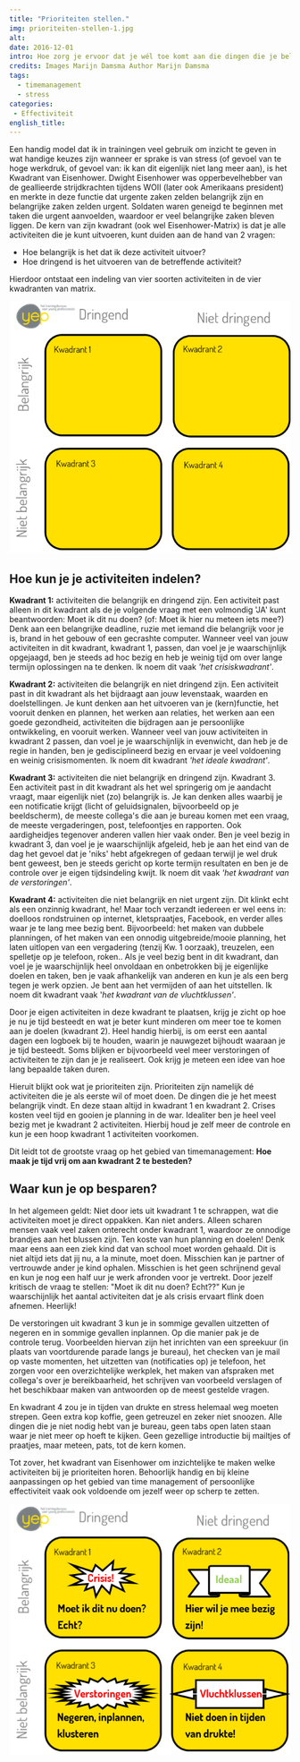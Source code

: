 ```yaml
---
title: "Prioriteiten stellen."
img: prioriteiten-stellen-1.jpg
alt:
date: 2016-12-01
intro: Hoe zorg je ervoor dat je wél toe komt aan die dingen die je belangrijk vindt?
credits: Images Marijn Damsma Author Marijn Damsma
tags:
  - timemanagement
  - stress
categories:
 - Effectiviteit
english_title:
---
```


Een handig model dat ik in trainingen veel gebruik om inzicht te geven in wat handige keuzes zijn wanneer er sprake is van stress (of gevoel van te hoge werkdruk, of gevoel van: ik kan dit eigenlijk niet lang meer aan), is het Kwadrant van Eisenhower. Dwight Eisenhower was opperbevelhebber van de geallieerde strijdkrachten tijdens WOII (later ook Amerikaans president) en merkte in deze functie dat urgente zaken zelden belangrijk zijn en belangrijke zaken zelden urgent. Soldaten waren geneigd te beginnen met taken die urgent aanvoelden, waardoor er veel belangrijke zaken bleven liggen. De kern van zijn kwadrant (ook wel Eisenhower-Matrix) is dat je alle activiteiten die je kunt uitvoeren, kunt duiden aan de hand van 2 vragen:

* Hoe belangrijk is het dat ik deze activiteit uitvoer?
* Hoe dringend is het uitvoeren van de betreffende activiteit?

Hierdoor ontstaat een indeling van vier soorten activiteiten in de vier kwadranten van matrix.

![Eisenhower matrix](./prioriteiten-stellen-2.png)

## Hoe kun je je activiteiten indelen?

**Kwadrant 1:** activiteiten die belangrijk en dringend zijn. Een activiteit past alleen in dit kwadrant als de je volgende vraag met een volmondig 'JA' kunt beantwoorden: Moet ik dit nu doen? (of: Moet ik hier nu meteen iets mee?) Denk aan een belangrijke deadline, ruzie met iemand die belangrijk voor je is, brand in het gebouw of een gecrashte computer. Wanneer veel van jouw activiteiten in dit kwadrant, kwadrant 1, passen, dan voel je je waarschijnlijk opgejaagd, ben je steeds ad hoc bezig en heb je weinig tijd om over lange termijn oplossingen na te denken. Ik noem dit vaak *'het crisiskwadrant'*.

**Kwadrant 2:** activiteiten die belangrijk en niet dringend zijn. Een activiteit past in dit kwadrant als het bijdraagt aan jouw levenstaak, waarden en doelstellingen. Je kunt denken aan het uitvoeren van je (kern)functie, het vooruit denken en plannen, het werken aan relaties, het werken aan een goede gezondheid, activiteiten die bijdragen aan je persoonlijke ontwikkeling, en vooruit werken. Wanneer veel van jouw activiteiten in kwadrant 2 passen, dan voel je je waarschijnlijk in evenwicht, dan heb je de regie in handen, ben je gedisciplineerd bezig en ervaar je veel voldoening en weinig crisismomenten. Ik noem dit kwadrant *'het ideale kwadrant'*.

**Kwadrant 3:** activiteiten die niet belangrijk en dringend zijn. Kwadrant 3. Een activiteit past in dit kwadrant als het wel springerig om je aandacht vraagt, maar eigenlijk niet (zo) belangrijk is. Je kan denken alles waarbij je een notificatie krijgt (licht of geluidsignalen, bijvoorbeeld op je beeldscherm), de meeste collega's die aan je bureau komen met een vraag, de meeste vergaderingen, post, telefoontjes en rapporten. Ook aardigheidjes tegenover anderen vallen hier vaak onder. Ben je veel bezig in kwadrant 3, dan voel je je waarschijnlijk afgeleid, heb je aan het eind van de dag het gevoel dat je 'niks' hebt afgekregen of gedaan terwijl je wel druk bent geweest, ben je steeds gericht op korte termijn resultaten en ben je de controle over je eigen tijdsindeling kwijt. Ik noem dit vaak *'het kwadrant van de verstoringen'*.

**Kwadrant 4:** activiteiten die niet belangrijk en niet urgent zijn. Dit klinkt echt als een onzinnig kwadrant, he! Maar toch verzandt iedereen er wel eens in: doelloos rondstruinen op internet, kletspraatjes, Facebook, en verder alles waar je te lang mee bezig bent. Bijvoorbeeld: het maken van dubbele planningen, of het maken van een onnodig uitgebreide/mooie planning, het laten uitlopen van een vergadering (tenzij Kw. 1 oorzaak), treuzelen, een spelletje op je telefoon, roken.. Als je veel bezig bent in dit kwadrant, dan voel je je waarschijnlijk heel onvoldaan en onbetrokken bij je eigenlijke doelen en taken, ben je vaak afhankelijk van anderen en kun je als een berg tegen je werk opzien. Je bent aan het vermijden of aan het uitstellen. Ik noem dit kwadrant vaak '*het kwadrant van de vluchtklussen'*.

Door je eigen activiteiten in deze kwadrant te plaatsen, krijg je zicht op hoe je nu je tijd besteedt en wat je beter kunt minderen om meer toe te komen aan je doelen (kwadrant 2). Heel handig hierbij, is om eerst een aantal dagen een logboek bij te houden, waarin je nauwgezet bijhoudt waaraan je je tijd besteedt. Soms blijken er bijvoorbeeld veel meer verstoringen of activiteiten te zijn dan je je realiseert. Ook krijg je meteen een idee van hoe lang bepaalde taken duren.

Hieruit blijkt ook wat je prioriteiten zijn. Prioriteiten zijn namelijk dé activiteiten die je als eerste wil of moet doen. De dingen die je het meest belangrijk vindt. En deze staan altijd in kwadrant 1 en kwadrant 2. Crises kosten veel tijd en gooien je planning in de war. Idealiter ben je heel veel bezig met je kwadrant 2 activiteiten. Hierbij houd je zelf meer de controle en kun je een hoop kwadrant 1 activiteiten voorkomen.

Dit leidt tot de grootste vraag op het gebied van timemanagement: **Hoe maak je tijd vrij om aan kwadrant 2 te besteden?**

## Waar kun je op besparen?
In het algemeen geldt: Niet door iets uit kwadrant 1 te schrappen, wat die activiteiten moet je direct oppakken. Kan niet anders. Alleen scharen mensen vaak veel zaken onterecht onder kwadrant 1, waardoor ze onnodige brandjes aan het blussen zijn. Ten koste van hun planning en doelen! Denk maar eens aan een ziek kind dat van school moet worden gehaald. Dit is niet altijd iets dat jij nu, a la minute, moet doen. Misschien kan je partner of vertrouwde ander je kind ophalen. Misschien is het geen schrijnend geval en kun je nog een half uur je werk afronden voor je vertrekt. Door jezelf kritisch de vraag te stellen: "Moet ik dit nu doen? Echt??" Kun je waarschijnlijk het aantal activiteiten dat je als crisis ervaart flink doen afnemen. Heerlijk!

De verstoringen uit kwadrant 3 kun je in sommige gevallen uitzetten of negeren en in sommige gevallen inplannen. Op die manier pak je de controle terug. Voorbeelden hiervan zijn het inrichten van een spreekuur (in plaats van voortdurende parade langs je bureau), het checken van je mail op vaste momenten, het uitzetten van (notificaties op) je telefoon, het zorgen voor een overzichtelijke werkplek, het maken van afspraken met collega's over je bereikbaarheid, het schrijven van voorbeeld verslagen of het beschikbaar maken van antwoorden op de meest gestelde vragen.

En kwadrant 4 zou je in tijden van drukte en stress helemaal weg moeten strepen. Geen extra kop koffie, geen getreuzel en zeker niet snoozen. Alle dingen die je niet nodig hebt van je bureau, geen tabs open laten staan waar je niet meer op hoeft te kijken. Geen gezellige introductie bij mailtjes of praatjes, maar meteen, pats, tot de kern komen.

Tot zover, het kwadrant van Eisenhower om inzichtelijke te maken welke activiteiten bij je prioriteiten horen. Behoorlijk handig en bij kleine aanpassingen op het gebied van time management of persoonlijke effectiviteit vaak ook voldoende om jezelf weer op scherp te zetten.

![Time management tips Yep Trainingen](./prioriteiten-stellen-3.png)